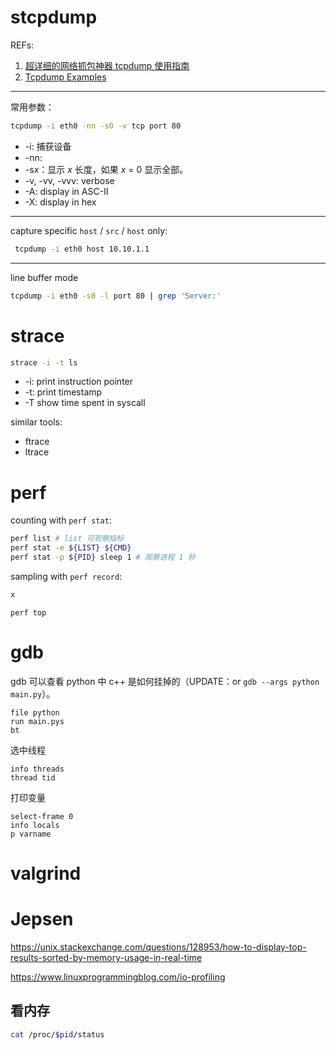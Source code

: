 # stcpdump

REFs:

1. [超详细的网络抓包神器 tcpdump 使用指南](https://juejin.im/post/6844904084168769549)
2. [Tcpdump Examples](https://hackertarget.com/tcpdump-examples/)

---

常用参数：

```bash
tcpdump -i eth0 -nn -s0 -v tcp port 80
```

- -i: 捕获设备
- -nn:
- -s*x*：显示 *x* 长度，如果 *x* = 0 显示全部。
- -v, -vv, -vvv: verbose
- -A: display in ASC-II
- -X: display in hex

---

capture specific `host` / `src` / `host` only:

```bash
 tcpdump -i eth0 host 10.10.1.1
```

---

line buffer mode

```bash
tcpdump -i eth0 -s0 -l port 80 | grep 'Server:'
```

# strace

```bash
strace -i -t ls
```

- -i: print instruction pointer
- -t: print timestamp
- -T show time spent in syscall

similar tools:

- ftrace
- ltrace

# perf

counting with `perf stat`:

```bash
perf list # list 可观察指标
perf stat -e ${LIST} ${CMD}
perf stat -p ${PID} sleep 1 # 观察进程 1 秒
```

sampling with `perf record`:

```bash
x
```

`perf top`

# gdb

gdb 可以查看 python 中 c++ 是如何挂掉的（UPDATE：or `gdb --args python main.py`）。 

```text
file python
run main.pys
bt
```

选中线程

```
info threads
thread tid
```

打印变量

```
select-frame 0
info locals
p varname
```

# valgrind



# Jepsen

https://unix.stackexchange.com/questions/128953/how-to-display-top-results-sorted-by-memory-usage-in-real-time

https://www.linuxprogrammingblog.com/io-profiling

## 看内存

```bash
cat /proc/$pid/status
```

